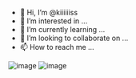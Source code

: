 - 👋 Hi, I’m @kiiiiiiss
- 👀 I’m interested in ...
- 🌱 I’m currently learning ...
- 💞️ I’m looking to collaborate on ...
- 📫 How to reach me ...

<!---
kiiiiiiss/kiiiiiiss is a ✨ special ✨ repository because its `README.md` (this file) appears on your GitHub profile.
You can click the Preview link to take a look at your changes.
--->
![image](https://github.com/kiiiiiiss/kiiiiiiss.github.io/blob/master/p1.jpg)
![image](.blob/master/p2.jpg)
